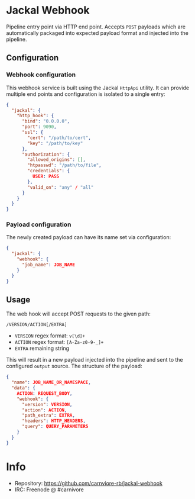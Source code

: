 # Jackal Webhook

Pipeline entry point via HTTP end point. Accepts `POST` payloads which are
automatically packaged into expected payload format and injected into the
pipeline.


## Configuration

### Webhook configuration

This webhook service is built using the Jackal `HttpApi` utility. It can provide
multiple end points and configuration is isolated to a single entry:

```json
{
  "jackal": {
    "http_hook": {
      "bind": "0.0.0.0",
      "port": 9090,
      "ssl": {
        "cert": "/path/to/cert",
        "key": "/path/to/key"
      },
      "authorization": {
        "allowed_origins": [],
        "htpasswd": "/path/to/file",
        "credentials": {
          USER: PASS
        },
        "valid_on": "any" / "all"
      }
    }
  }
}
```

### Payload configuration

The newly created payload can have its name set via configuration:

```json
{
  "jackal": {
    "webhook": {
      "job_name": JOB_NAME
    }
  }
}
```

## Usage

The web hook will accept POST requests to the given path:

```
/VERSION/ACTION[/EXTRA]
```

* `VERSION` regex format: `v[\d]+`
* `ACTION` regex format: `[A-Za-z0-9-_]+`
* `EXTRA` remaining string

This will result in a new payload injected into the pipeline and
sent to the configured `output` source. The structure of the payload:

```json
{
  "name": JOB_NAME_OR_NAMESPACE,
  "data": {
    ACTION: REQUEST_BODY,
    "webhook": {
      "version": VERSION,
      "action": ACTION,
      "path_extra": EXTRA,
      "headers": HTTP_HEADERS,
      "query": QUERY_PARAMETERS
    }
  }
}
```

# Info

* Repository: https://github.com/carnviore-rb/jackal-webhook
* IRC: Freenode @ #carnivore
